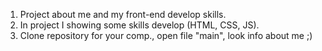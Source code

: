 1. Project about me and my front-end develop skills.
2. In project I showing some skills develop (HTML, CSS, JS).
3. Clone repository for your comp., open file "main", look info about me ;)